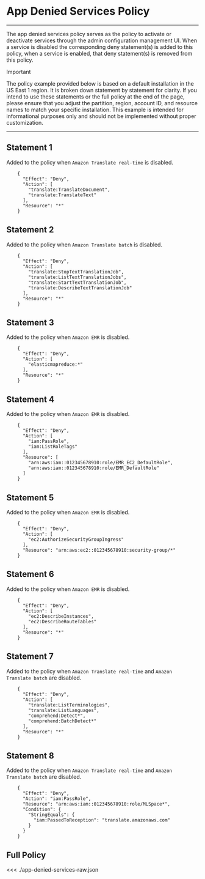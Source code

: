 # App Denied Services Policy

---

The app denied services policy serves as the policy to activate or deactivate services through the admin configuration management UI. When a service is disabled the corresponding deny statement(s) is added to this policy, when a service is enabled, that deny statement(s) is removed from this policy.

> [!IMPORTANT]
> The policy example provided below is based on a default installation in the US East 1 region. It is broken down statement by statement for clarity. If you intend to use these statements or the full policy at the end of the page, please ensure that you adjust the partition, region, account ID, and resource names to match your specific installation. This example is intended for informational purposes only and should not be implemented without proper customization.

---

## Statement 1

Added to the policy when `Amazon Translate real-time` is disabled.

```json:line-numbers
    {
      "Effect": "Deny",
      "Action": [
        "translate:TranslateDocument",
        "translate:TranslateText"
      ],
      "Resource": "*"
    }
```

## Statement 2

Added to the policy when `Amazon Translate batch` is disabled.

```json:line-numbers
    {
      "Effect": "Deny",
      "Action": [
        "translate:StopTextTranslationJob",
        "translate:ListTextTranslationJobs",
        "translate:StartTextTranslationJob",
        "translate:DescribeTextTranslationJob"
      ],
      "Resource": "*"
    }
```

## Statement 3

Added to the policy when `Amazon EMR` is disabled.

```json:line-numbers
    {
      "Effect": "Deny",
      "Action": [
        "elasticmapreduce:*"
      ],
      "Resource": "*"
    }
```

## Statement 4

Added to the policy when `Amazon EMR` is disabled.

```json:line-numbers
    {
      "Effect": "Deny",
      "Action": [
        "iam:PassRole",
        "iam:ListRoleTags"
      ],
      "Resource": [
        "arn:aws:iam::012345678910:role/EMR_EC2_DefaultRole",
        "arn:aws:iam::012345678910:role/EMR_DefaultRole"
      ]
    }
```

## Statement 5

Added to the policy when `Amazon EMR` is disabled.

```json:line-numbers
    {
      "Effect": "Deny",
      "Action": [
        "ec2:AuthorizeSecurityGroupIngress"
      ],
      "Resource": "arn:aws:ec2::012345678910:security-group/*"
    }
```

## Statement 6

Added to the policy when `Amazon EMR` is disabled.

```json:line-numbers
    {
      "Effect": "Deny",
      "Action": [
        "ec2:DescribeInstances",
        "ec2:DescribeRouteTables"
      ],
      "Resource": "*"
    }
```

## Statement 7

Added to the policy when `Amazon Translate real-time` and `Amazon Translate batch` are disabled.

```json:line-numbers
    {
      "Effect": "Deny",
      "Action": [
        "translate:ListTerminologies",
        "translate:ListLanguages",
        "comprehend:Detect*",
        "comprehend:BatchDetect*"
      ],
      "Resource": "*"
    }
```

## Statement 8

Added to the policy when `Amazon Translate real-time` and `Amazon Translate batch` are disabled.

```json:line-numbers
    {
      "Effect": "Deny",
      "Action": "iam:PassRole",
      "Resource": "arn:aws:iam::012345678910:role/MLSpace*",
      "Condition": {
        "StringEquals": {
          "iam:PassedToReception": "translate.amazonaws.com"
        }
      }
    }
```

## Full Policy

<<< ./app-denied-services-raw.json
